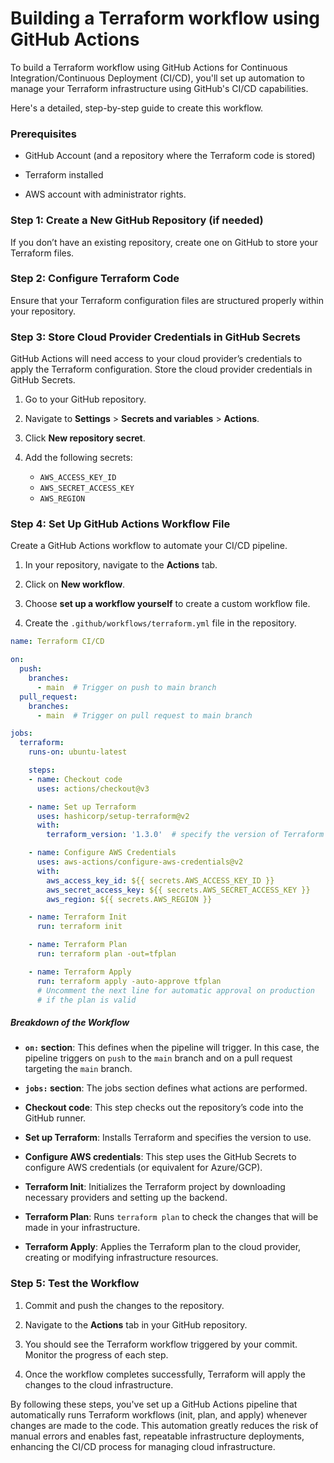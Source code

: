 # Building a Terraform workflow using GitHub Actions

To build a Terraform workflow using GitHub Actions for Continuous Integration/Continuous Deployment (CI/CD), you'll set up automation to manage your Terraform infrastructure using GitHub's CI/CD capabilities. 

Here's a detailed, step-by-step guide to create this workflow.


### Prerequisites

- GitHub Account (and a repository where the Terraform code is stored)

- Terraform installed 

- AWS account with administrator rights.


### Step 1: Create a New GitHub Repository (if needed)

If you don’t have an existing repository, create one on GitHub to store your Terraform files.


### Step 2: Configure Terraform Code

Ensure that your Terraform configuration files are structured properly within your repository. 


### Step 3: Store Cloud Provider Credentials in GitHub Secrets

GitHub Actions will need access to your cloud provider’s credentials to apply the Terraform configuration. Store the cloud provider credentials in GitHub Secrets.

1. Go to your GitHub repository.

2. Navigate to **Settings** > **Secrets and variables** > **Actions**.

3. Click **New repository secret**.

4. Add the following secrets:
   - `AWS_ACCESS_KEY_ID`
   - `AWS_SECRET_ACCESS_KEY`
   - `AWS_REGION`
   

### Step 4: Set Up GitHub Actions Workflow File

Create a GitHub Actions workflow to automate your CI/CD pipeline.

1. In your repository, navigate to the **Actions** tab.

2. Click on **New workflow**.

3. Choose **set up a workflow yourself** to create a custom workflow file.

4. Create the `.github/workflows/terraform.yml` file in the repository.



```yaml
name: Terraform CI/CD

on:
  push:
    branches:
      - main  # Trigger on push to main branch
  pull_request:
    branches:
      - main  # Trigger on pull request to main branch

jobs:
  terraform:
    runs-on: ubuntu-latest

    steps:
    - name: Checkout code
      uses: actions/checkout@v3

    - name: Set up Terraform
      uses: hashicorp/setup-terraform@v2
      with:
        terraform_version: '1.3.0'  # specify the version of Terraform

    - name: Configure AWS Credentials
      uses: aws-actions/configure-aws-credentials@v2
      with:
        aws_access_key_id: ${{ secrets.AWS_ACCESS_KEY_ID }}
        aws_secret_access_key: ${{ secrets.AWS_SECRET_ACCESS_KEY }}
        aws_region: ${{ secrets.AWS_REGION }}

    - name: Terraform Init
      run: terraform init

    - name: Terraform Plan
      run: terraform plan -out=tfplan

    - name: Terraform Apply
      run: terraform apply -auto-approve tfplan
      # Uncomment the next line for automatic approval on production
      # if the plan is valid
```

##### Breakdown of the Workflow

- **`on:` section**: This defines when the pipeline will trigger. In this case, the pipeline triggers on `push` to the `main` branch and on a pull request targeting the `main` branch.

- **`jobs:` section**: The jobs section defines what actions are performed.

- **Checkout code**: This step checks out the repository’s code into the GitHub runner.

- **Set up Terraform**: Installs Terraform and specifies the version to use.

- **Configure AWS credentials**: This step uses the GitHub Secrets to configure AWS credentials (or equivalent for Azure/GCP).

- **Terraform Init**: Initializes the Terraform project by downloading necessary providers and setting up the backend.

- **Terraform Plan**: Runs `terraform plan` to check the changes that will be made in your infrastructure.

- **Terraform Apply**: Applies the Terraform plan to the cloud provider, creating or modifying infrastructure resources.

### Step 5: Test the Workflow

1. Commit and push the changes to the repository.

2. Navigate to the **Actions** tab in your GitHub repository.

3. You should see the Terraform workflow triggered by your commit. Monitor the progress of each step.

4. Once the workflow completes successfully, Terraform will apply the changes to the cloud infrastructure.


By following these steps, you've set up a GitHub Actions pipeline that automatically runs Terraform workflows (init, plan, and apply) whenever changes are made to the code. This automation greatly reduces the risk of manual errors and enables fast, repeatable infrastructure deployments, enhancing the CI/CD process for managing cloud infrastructure.